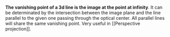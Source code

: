 __The vanishing point of a 3d line is the image at the point at infinity__. 
It can be determinated by the intersection between the image plane and the line parallel to the given one passing through the optical center.
All parallel lines will share the same vanishing point.
Very useful in [[Perspective projection]].